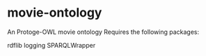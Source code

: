 # movie-ontology
An Protoge-OWL movie ontology
Requires the following packages:

rdflib
logging
SPARQLWrapper
